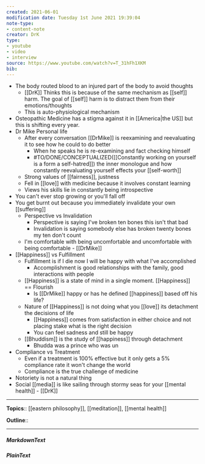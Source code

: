 ```yaml
---
created: 2021-06-01
modification date: Tuesday 1st June 2021 19:39:04
note-type: 
- content-note
creator: DrK
type: 
- youtube
- video
- interview
source: https://www.youtube.com/watch?v=T_31hFh1XKM
bib:
---
```


- The body routed blood to an injured part of the body to avoid thoughts
	- [[DrK]] Thinks this is because of the same mechanism as [[self]] harm. The goal of [[self]] harm is to distract them from their emotions/thoughts
	- This is auto-physiological mechanism 
- Osteopathic Medicine has a stigma against it in [[America|the US]] but this is shifting every year. 
- Dr Mike Personal life
	- After every conversation [[DrMike]] is reexamining and reevaluating it to see how he could to do better
		- When he speaks he is re-examining and fact checking himself
		-  #TO/DONE/CONCEPTUALIZED([[Constantly working on yourself is a form a self-hatred]]) the inner monologue and how constantly reevaluating yourself effects your [[self-worth]]
	- Strong values of [[fairness]], justness
	- Fell in [[love]] with medicine because it involves constant learning
	- Views his skills lie in constantly being introspective
- You can't ever stop growing or you'll fall off
- You get burnt out because you immediately invalidate your own [[suffering]]
	- Perspective vs Invalidation
		- Perspective is saying I've broken ten bones this isn't that bad
		- Invalidation is saying somebody else has broken twenty bones my ten don't count
	- I'm comfortable with being uncomfortable and uncomfortable with being comfortable - [[DrMike]]
- [[Happiness]] vs Fulfillment
	- Fulfillment is if I die now I will be happy with what I've accomplished
		- Accomplishment is good relationships with the family, good interactions with people
	- [[Happiness]] is a state of mind in a single moment. [[Happiness]] == Flourish
		- Is [[DrMike]] happy or has he defined [[happiness]] based off his life?
	- Nature of [[Happiness]] is not doing what you [[love]] its detachment the decisions of life
		- [[Happiness]] comes from satisfaction in either choice and not placing stake what is the right decision
		- You can feel sadness and still be happy
	- [[Bhuddism]] is the study of [[happiness]] through detachment
		- Bhudda was a prince who was un
- Compliance vs Treatment
	- Even if a treatment is 100% effective but it only gets a 5% compliance rate it won't change the world
	- Compliance is the true challenge of medicine
- Notoriety is not a natural thing
- Social [[media]] is like sailing through stormy seas for your [[mental health]] - [[DrK]]


---

**Topics**::  [[eastern philosophy]], [[meditation]], [[mental health]] 
	
**Outline**::

--- 
##### MarkdownText

##### PlainText


